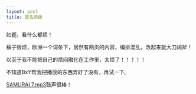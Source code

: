 ```yaml
---
layout: post
title: 莫名烦躁
---
```


如题，看什么都烦！

稿子很烦，欧洲一个词条下，居然有两页的内容，编排混乱，改起来就大刀阔斧！

以至于我不能把自己的烦闷融化在工作里，太烦了！！！！！

不知道BxY帮我把播放的东西弄好了没有，再试一下,

[SAMURAI 7.mp3](http://www.rijiben.org/wp-content/blogs/6/uploads//SAMURAI%207.mp3)鼓声很棒！

